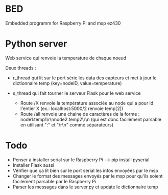 # BED
Embedded programm for Raspberry Pi and msp ez430

# Python server #
Web service qui renvoie la temperature de chaque noeud

Deux threads :
  - r_thread qui lit sur le port série les data des capteurs et met à jour le dictionnaire temp (key=nodeID, value=temperature)
  
  - s_thread qui fait tourner le serveur Flask pour le web service 
    - Route /X renvoie la température associée au node qui a pour id l'entier X (ex.: localhost:5000/2 renvoie temp[2])
    - Route /all renvoie une chaine de caractères de la forme : node1:temp1\r\nnode2:temp2\r\n (qui est donc facilement parsable en utilisant ":" et "\r\n" comme séparateurs)
  
  
# Todo
- Penser à installer serial sur le Raspberry Pi --> pip install pyserial
- Installer Flask aussi
- Vérifier que ça lit bien sur le port serial les infos envoyées par le msp
- Changer le format des messages envoyés par le msp pour qu'ils soient facilement parsable par le Raspberry Pi 
- Parser les messages dans le server.py et update le dictionnaire temp
